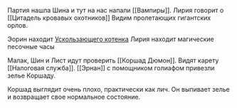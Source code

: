 Партия нашла Шина и тут на нас напали [[Вампиры]]. 
Лирия говорит о [[Цитадель кровавых охотников]] 
Видим пролетающих гигантских орлов. 

Эорин находит  [Ускользающего котенка](Ускользающий_зверь.md) 
Лирия находит магические песочные часы

Малак, Шин и Лист идут проверить [[Коршад Дюмон]]. Видят карету [[Налоговая служба]]. 
[[Эрнан]] с помощником голиафом привезли зелье Коршаду.

Коршад выглядит очень плохо, практически как лич. Он выпивает зелье и возвращает свое нормальное состояние. 



